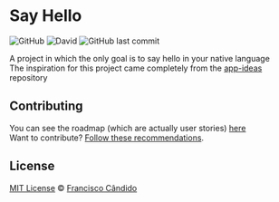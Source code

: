 # Say Hello
![GitHub](https://img.shields.io/github/license/franciscocandido/say-hello)
![David](https://img.shields.io/david/franciscocandido/say-hello)
![GitHub last commit](https://img.shields.io/github/last-commit/franciscocandido/say-hello)

A project in which the only goal is to say hello in your native language<br>
The inspiration for this project came completely from the [app-ideas](https://github.com/florinpop17/app-ideas) repository

## Contributing
You can see the roadmap (which are actually user stories) [here](https://github.com/franciscocandido/say-hello/issues/1)<br>
Want to contribute? [Follow these recommendations](https://github.com/franciscocandido/say-hello/blob/master/.github/CONTRIBUTING.md).

## License

[MIT License](https://github.com/franciscocandido/say-hello/blob/master/LICENSE) &copy; [Francisco Cândido](https://github.com/franciscocandido)
